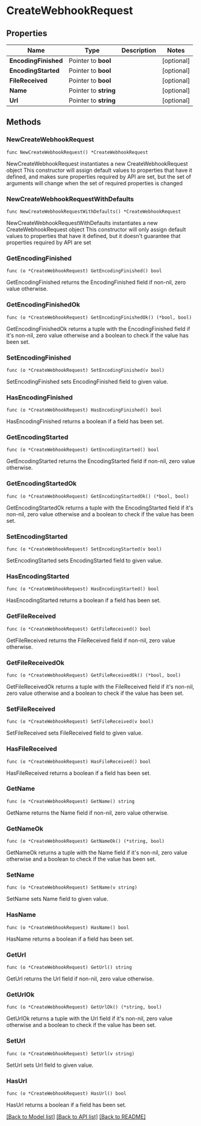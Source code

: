 # CreateWebhookRequest

## Properties

Name | Type | Description | Notes
------------ | ------------- | ------------- | -------------
**EncodingFinished** | Pointer to **bool** |  | [optional] 
**EncodingStarted** | Pointer to **bool** |  | [optional] 
**FileReceived** | Pointer to **bool** |  | [optional] 
**Name** | Pointer to **string** |  | [optional] 
**Url** | Pointer to **string** |  | [optional] 

## Methods

### NewCreateWebhookRequest

`func NewCreateWebhookRequest() *CreateWebhookRequest`

NewCreateWebhookRequest instantiates a new CreateWebhookRequest object
This constructor will assign default values to properties that have it defined,
and makes sure properties required by API are set, but the set of arguments
will change when the set of required properties is changed

### NewCreateWebhookRequestWithDefaults

`func NewCreateWebhookRequestWithDefaults() *CreateWebhookRequest`

NewCreateWebhookRequestWithDefaults instantiates a new CreateWebhookRequest object
This constructor will only assign default values to properties that have it defined,
but it doesn't guarantee that properties required by API are set

### GetEncodingFinished

`func (o *CreateWebhookRequest) GetEncodingFinished() bool`

GetEncodingFinished returns the EncodingFinished field if non-nil, zero value otherwise.

### GetEncodingFinishedOk

`func (o *CreateWebhookRequest) GetEncodingFinishedOk() (*bool, bool)`

GetEncodingFinishedOk returns a tuple with the EncodingFinished field if it's non-nil, zero value otherwise
and a boolean to check if the value has been set.

### SetEncodingFinished

`func (o *CreateWebhookRequest) SetEncodingFinished(v bool)`

SetEncodingFinished sets EncodingFinished field to given value.

### HasEncodingFinished

`func (o *CreateWebhookRequest) HasEncodingFinished() bool`

HasEncodingFinished returns a boolean if a field has been set.

### GetEncodingStarted

`func (o *CreateWebhookRequest) GetEncodingStarted() bool`

GetEncodingStarted returns the EncodingStarted field if non-nil, zero value otherwise.

### GetEncodingStartedOk

`func (o *CreateWebhookRequest) GetEncodingStartedOk() (*bool, bool)`

GetEncodingStartedOk returns a tuple with the EncodingStarted field if it's non-nil, zero value otherwise
and a boolean to check if the value has been set.

### SetEncodingStarted

`func (o *CreateWebhookRequest) SetEncodingStarted(v bool)`

SetEncodingStarted sets EncodingStarted field to given value.

### HasEncodingStarted

`func (o *CreateWebhookRequest) HasEncodingStarted() bool`

HasEncodingStarted returns a boolean if a field has been set.

### GetFileReceived

`func (o *CreateWebhookRequest) GetFileReceived() bool`

GetFileReceived returns the FileReceived field if non-nil, zero value otherwise.

### GetFileReceivedOk

`func (o *CreateWebhookRequest) GetFileReceivedOk() (*bool, bool)`

GetFileReceivedOk returns a tuple with the FileReceived field if it's non-nil, zero value otherwise
and a boolean to check if the value has been set.

### SetFileReceived

`func (o *CreateWebhookRequest) SetFileReceived(v bool)`

SetFileReceived sets FileReceived field to given value.

### HasFileReceived

`func (o *CreateWebhookRequest) HasFileReceived() bool`

HasFileReceived returns a boolean if a field has been set.

### GetName

`func (o *CreateWebhookRequest) GetName() string`

GetName returns the Name field if non-nil, zero value otherwise.

### GetNameOk

`func (o *CreateWebhookRequest) GetNameOk() (*string, bool)`

GetNameOk returns a tuple with the Name field if it's non-nil, zero value otherwise
and a boolean to check if the value has been set.

### SetName

`func (o *CreateWebhookRequest) SetName(v string)`

SetName sets Name field to given value.

### HasName

`func (o *CreateWebhookRequest) HasName() bool`

HasName returns a boolean if a field has been set.

### GetUrl

`func (o *CreateWebhookRequest) GetUrl() string`

GetUrl returns the Url field if non-nil, zero value otherwise.

### GetUrlOk

`func (o *CreateWebhookRequest) GetUrlOk() (*string, bool)`

GetUrlOk returns a tuple with the Url field if it's non-nil, zero value otherwise
and a boolean to check if the value has been set.

### SetUrl

`func (o *CreateWebhookRequest) SetUrl(v string)`

SetUrl sets Url field to given value.

### HasUrl

`func (o *CreateWebhookRequest) HasUrl() bool`

HasUrl returns a boolean if a field has been set.


[[Back to Model list]](../README.md#documentation-for-models) [[Back to API list]](../README.md#documentation-for-api-endpoints) [[Back to README]](../README.md)


